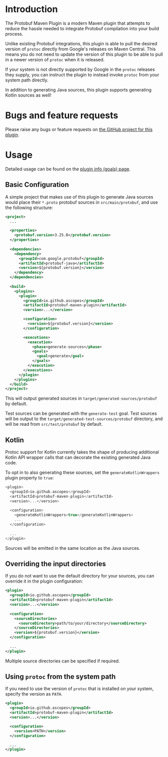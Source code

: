 Introduction
============

The Protobuf Maven Plugin is a modern Maven plugin that attempts to reduce the hassle needed to
integrate Protobuf compilation into your build process.

Unlike existing Protobuf integrations, this plugin is able to pull the desired version of
`protoc` directly from Google's releases on Maven Central. This means you do not need to update 
the version of this plugin to be able to pull in a newer version of `protoc` when it is released.

If your system is not directly supported by Google in the `protoc` releases they supply, you can
instruct the plugin to instead invoke `protoc` from your system path directly.

In addition to generating Java sources, this plugin supports generating Kotlin sources as well!

Bugs and feature requests
=========================

Please raise any bugs or feature requests on 
[the GitHub project for this plugin](https://github.com/ascopes/protobuf-maven-plugin/issues).

Usage
=====

Detailed usage can be found on the [plugin info (goals) page](plugin-info.html).

Basic Configuration
-------------------

A simple project that makes use of this plugin to generate Java sources would place their
`*.proto` protobuf sources in `src/main/protobuf`, and use the following structure:

```xml
<project>
  ...

  <properties>
    <protobuf.version>3.25.0</protobuf.version>
  </properties>
  
  <dependencies>
    <dependency>
      <groupId>com.google.protobuf</groupId>
      <artifactId>protobuf-java</artifactId>
      <version>${protobuf.version}</version>
    </dependency>
  </dependencies>
  
  <build>
    <plugins>
      <plugin>
        <groupId>io.github.ascopes</groupId>
        <artifactId>protobuf-maven-plugin</artifactId>
        <version>...</version>

        <configuration>
          <version>${protobuf.version}</version>
        </configuration>

        <executions>
          <execution>
            <phase>generate-sources</phase>
            <goals>
              <goal>generate</goal>
            </goals>
          </execution>
        </executions>
      </plugin>
    </plugins>
  </build>
</project>
```

This will output generated sources in `target/generated-sources/protobuf` by default.

Test sources can be generated with the `generate-test` goal. Test sources will be output to
the `target/generated-test-sources/protobuf` directory, and will be read from
`src/test/protobuf` by default.

Kotlin
------

Protoc support for Kotlin currently takes the shape of producing additional Kotlin API wrapper
calls that can decorate the existing generated Java code.

To opt in to also generating these sources, set the `generateKotlinWrappers` plugin property to
`true`:

```kotlin
<plugin>
  <groupId>io.github.ascopes</groupId>
  <artifactId>protobuf-maven-plugin</artifactId>
  <version>...</version>
  
  <configuration>
    <generateKotlinWrappers>true</generateKotlinWrappers>
    ...
  </configuration>
    
  ...
</plugin>
```

Sources will be emitted in the same location as the Java sources.

Overriding the input directories
--------------------------------

If you do not want to use the default directory for your sources, you can override it in the
plugin configuration:

```xml
<plugin>
  <groupId>io.github.ascopes</groupId>
  <artifactId>protobuf-maven-plugin</artifactId>
  <version>...</version>
  
  <configuration>
    <sourceDirectories>
      <sourceDirectory>path/to/your/directory</sourceDirectory>
    </sourceDirectories>
    <version>${protobuf.version}</version>
  </configuration>
  
  ...
</plugin>
```

Multiple source directories can be specified if required.

Using `protoc` from the system path
-----------------------------------

If you need to use the version of `protoc` that is installed on your system, specify the version
as `PATH`.

```xml
<plugin>
  <groupId>io.github.ascopes</groupId>
  <artifactId>protobuf-maven-plugin</artifactId>
  <version>...</version>

  <configuration>
    <version>PATH</version>
  </configuration>

  ...
</plugin>
```

